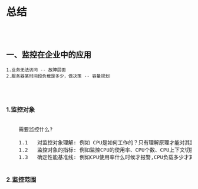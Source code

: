 # 总结

<br>
</br>

## 一、监控在企业中的应用
    
    1.业务无法访问 -- 故障层面
    2.服务器某时间段负载是多少，做决策 -- 容量规划 

<br>
</br>

### 1.监控对象
<pre> 
    需要监控什么? 
    
    1.1   对监控对象理解: 例如 CPU是如何工作的？只有理解原理才能对其监控          
    1.2   监控对象的指标: 例如监控CPU的使用率、CPU个数、CPU上下文切换,需要建立在<mark>对监控对象理解的基础上</mark>
    1.3   确定性能基准线: 例如CPU使用率什么时候才报警,CPU负载多少才算高
   </pre>
   
### 2.监控范围
<pre>
    
    
    
    
</pre>


